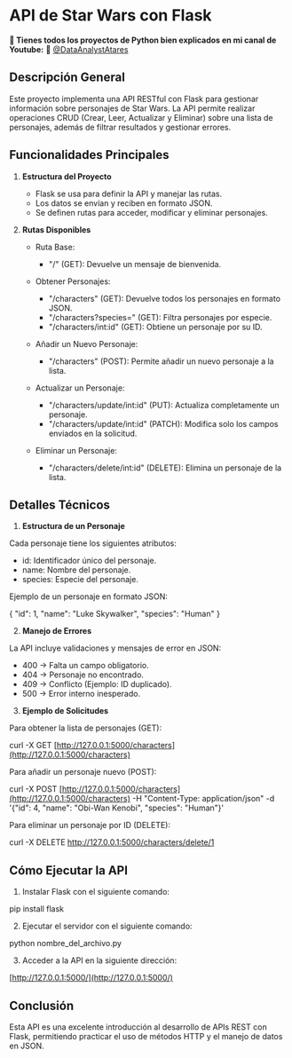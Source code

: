 ﻿# API de Star Wars con Flask

**📢 Tienes todos los proyectos de Python bien explicados en mi canal de Youtube:**
 🔗 [@DataAnalystAtares](https://www.youtube.com/@DataAnalystAtares)

## Descripción General

Este proyecto implementa una API RESTful con Flask para gestionar información sobre personajes de Star Wars. La API permite realizar operaciones CRUD (Crear, Leer, Actualizar y Eliminar) sobre una lista de personajes, además de filtrar resultados y gestionar errores.

## Funcionalidades Principales

1.  **Estructura del Proyecto**
    
    -   Flask se usa para definir la API y manejar las rutas.
    -   Los datos se envían y reciben en formato JSON.
    -   Se definen rutas para acceder, modificar y eliminar personajes.
2.  **Rutas Disponibles**
    
    -   Ruta Base:
        
        -   "/" (GET): Devuelve un mensaje de bienvenida.
    -   Obtener Personajes:
        
        -   "/characters" (GET): Devuelve todos los personajes en formato JSON.
        -   "/characters?species=<especie>" (GET): Filtra personajes por especie.
        -   "/characters/int:id" (GET): Obtiene un personaje por su ID.
    -   Añadir un Nuevo Personaje:
        
        -   "/characters" (POST): Permite añadir un nuevo personaje a la lista.
    -   Actualizar un Personaje:
        
        -   "/characters/update/int:id" (PUT): Actualiza completamente un personaje.
        -   "/characters/update/int:id" (PATCH): Modifica solo los campos enviados en la solicitud.
    -   Eliminar un Personaje:
        
        -   "/characters/delete/int:id" (DELETE): Elimina un personaje de la lista.

## Detalles Técnicos

1.  **Estructura de un Personaje**

Cada personaje tiene los siguientes atributos:

-   id: Identificador único del personaje.
-   name: Nombre del personaje.
-   species: Especie del personaje.

Ejemplo de un personaje en formato JSON:

{ "id": 1, "name": "Luke Skywalker", "species": "Human" }

2.  **Manejo de Errores**

La API incluye validaciones y mensajes de error en JSON:

-   400 → Falta un campo obligatorio.
-   404 → Personaje no encontrado.
-   409 → Conflicto (Ejemplo: ID duplicado).
-   500 → Error interno inesperado.

3.  **Ejemplo de Solicitudes**

Para obtener la lista de personajes (GET):

curl -X GET [http://127.0.0.1:5000/characters](http://127.0.0.1:5000/characters)

Para añadir un personaje nuevo (POST):

curl -X POST [http://127.0.0.1:5000/characters](http://127.0.0.1:5000/characters) -H "Content-Type: application/json" -d '{"id": 4, "name": "Obi-Wan Kenobi", "species": "Human"}'

Para eliminar un personaje por ID (DELETE):

curl -X DELETE http://127.0.0.1:5000/characters/delete/1

## Cómo Ejecutar la API

1.  Instalar Flask con el siguiente comando:

pip install flask

2.  Ejecutar el servidor con el siguiente comando:

python nombre_del_archivo.py

3.  Acceder a la API en la siguiente dirección:

[http://127.0.0.1:5000/](http://127.0.0.1:5000/)



## Conclusión

Esta API es una excelente introducción al desarrollo de APIs REST con Flask, permitiendo practicar el uso de métodos HTTP y el manejo de datos en JSON.
